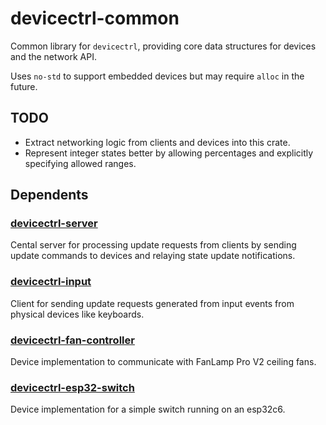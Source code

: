 # devicectrl-common

Common library for `devicectrl`, providing core data structures for devices and the network API.

Uses `no-std` to support embedded devices but may require `alloc` in the future.

## TODO

-   Extract networking logic from clients and devices into this crate.
-   Represent integer states better by allowing percentages and explicitly specifying allowed ranges.

## Dependents

### [devicectrl-server](https://github.com/MatthewCash/devicectrl-server)

Cental server for processing update requests from clients by sending update commands to devices and relaying state update notifications.

### [devicectrl-input](https://github.com/MatthewCash/devicectrl-input)

Client for sending update requests generated from input events from physical devices like keyboards.

### [devicectrl-fan-controller](https://github.com/MatthewCash/devicectrl-fan-controller)

Device implementation to communicate with FanLamp Pro V2 ceiling fans.

### [devicectrl-esp32-switch](https://github.com/MatthewCash/devicectrl-esp32-switch)

Device implementation for a simple switch running on an esp32c6.
